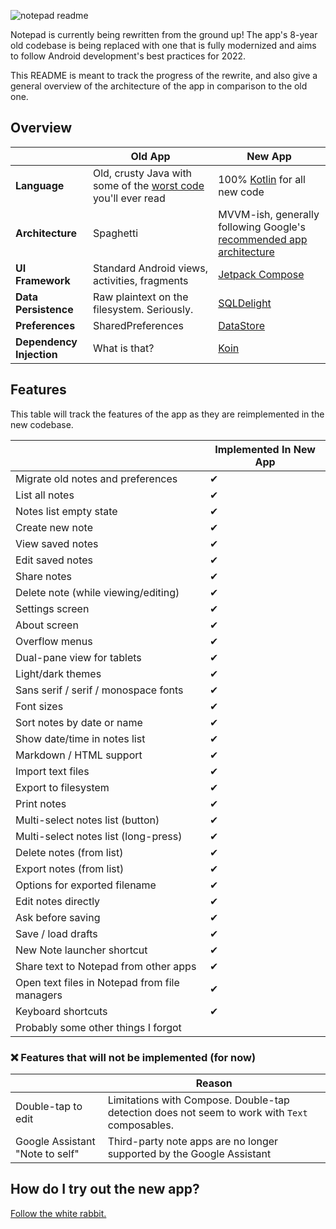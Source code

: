 ![notepad readme](https://user-images.githubusercontent.com/36028424/39695245-83b15cfc-521c-11e8-935c-c4a9cdcfbe90.png)

Notepad is currently being rewritten from the ground up!  The app's 8-year old codebase is being replaced with one that is fully modernized and aims to follow Android development's best practices for 2022.

This README is meant to track the progress of the rewrite, and also give a general overview of the architecture of the app in comparison to the old one.

## Overview

|                          | Old App                                                                                                                                                                                          | New App                                                                                                            |
|--------------------------|--------------------------------------------------------------------------------------------------------------------------------------------------------------------------------------------------|--------------------------------------------------------------------------------------------------------------------|
| **Language**             | Old, crusty Java with some of the [worst code](https://github.com/farmerbb/Notepad/blob/master/app/src/main/java/com/farmerbb/notepad/old/activity/MainActivity.java#L173-L185) you'll ever read | 100% [Kotlin](https://kotlinlang.org/) for all new code                                                            |
| **Architecture**         | Spaghetti                                                                                                                                                                                        | MVVM-ish, generally following Google's [recommended app architecture](https://developer.android.com/jetpack/guide) |
| **UI Framework**         | Standard Android views, activities, fragments                                                                                                                                                    | [Jetpack Compose](https://developer.android.com/jetpack/compose)                                                   |
| **Data Persistence**     | Raw plaintext on the filesystem. Seriously.                                                                                                                                                      | [SQLDelight](https://cashapp.github.io/sqldelight/)                                                                |
| **Preferences**          | SharedPreferences                                                                                                                                                                                | [DataStore](https://developer.android.com/topic/libraries/architecture/datastore)                                  |
| **Dependency Injection** | What is that?                                                                                                                                                                                    | [Koin](https://insert-koin.io/)                                                                                    |

## Features

This table will track the features of the app as they are reimplemented in the new codebase.

|                                               | Implemented In New App |
|-----------------------------------------------|------------------------|
| Migrate old notes and preferences             | ✔                      |
| List all notes                                | ✔                      |
| Notes list empty state                        | ✔                      |
| Create new note                               | ✔                      |
| View saved notes                              | ✔                      |
| Edit saved notes                              | ✔                      |
| Share notes                                   | ✔                      |
| Delete note (while viewing/editing)           | ✔                      |
| Settings screen                               | ✔                      |
| About screen                                  | ✔                      |
| Overflow menus                                | ✔                      |
| Dual-pane view for tablets                    | ✔                      |
| Light/dark themes                             | ✔                      |
| Sans serif / serif / monospace fonts          | ✔                      |
| Font sizes                                    | ✔                      |
| Sort notes by date or name                    | ✔                      |
| Show date/time in notes list                  | ✔                      |
| Markdown / HTML support                       | ✔                      |
| Import text files                             | ✔                      |
| Export to filesystem                          | ✔                      |
| Print notes                                   | ✔                      |
| Multi-select notes list (button)              | ✔                      |
| Multi-select notes list (long-press)          | ✔                      |
| Delete notes (from list)                      | ✔                      |
| Export notes (from list)                      | ✔                      |
| Options for exported filename                 | ✔                      |
| Edit notes directly                           | ✔                      |
| Ask before saving                             | ✔                      |
| Save / load drafts                            | ✔                      |
| New Note launcher shortcut                    | ✔                      |
| Share text to Notepad from other apps         | ✔                      |
| Open text files in Notepad from file managers | ✔                      |
| Keyboard shortcuts                            | ✔                      |
| Probably some other things I forgot           |                        |

### ❌ Features that will not be implemented (for now)

|                                 | Reason                                                                                        |
|---------------------------------|-----------------------------------------------------------------------------------------------|
| Double-tap to edit              | Limitations with Compose. Double-tap detection does not seem to work with `Text` composables. |
| Google Assistant "Note to self" | Third-party note apps are no longer supported by the Google Assistant                         |

## How do I try out the new app?

[Follow the white rabbit.](https://i.imgflip.com/57yweh.jpg)
